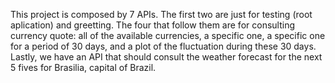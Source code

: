 This project is composed by 7 APIs. The first two are just for testing (root aplication) and greetting. 
The four that follow them are for consulting currency quote: all of the available currencies, a specific one, a specific one for a period of 30 days, 
and a plot of the fluctuation during these 30 days.
Lastly, we have an API that should consult the weather forecast for the next 5 fives for Brasilia, capital of Brazil.
